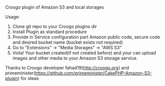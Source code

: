 Croogo plugin of Amazon S3 and local storages

Usage:
1. Clone git repo to your Croogo plugins dir
2. Install Plugin as standard procedure
3. Provide in Service configuration part Amazon public code, secure code and desired 
  bucket name (bucket exists not required)
4. Go to "Extensions" -> "Media Storages" -> "AWS S3"
5. Voila! Your bucket created(if not created before) and your can upload images and other 
  media to your Amazon S3 storage service.

Thanks to Croogo developer fahad19(http://croogo.org) and primeminister(https://github.com/primeminister/CakePHP-Amazon-S3-plugin) for ideas